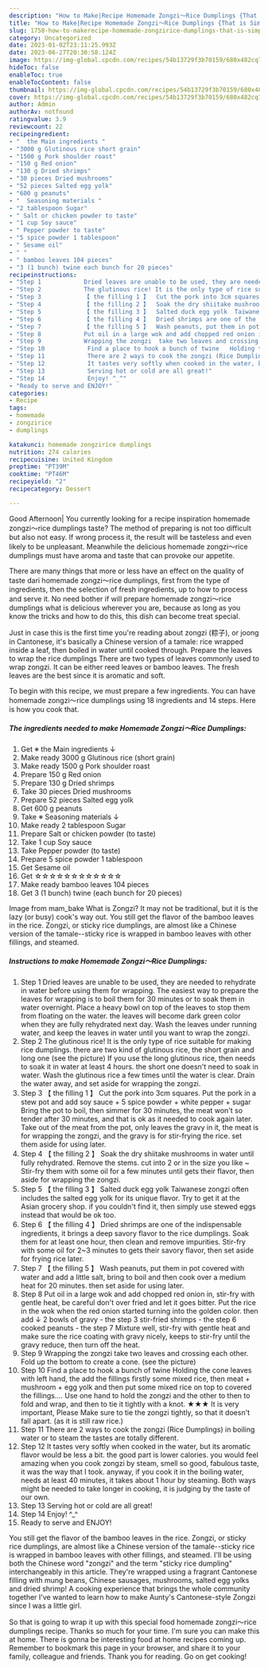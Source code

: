 ```yaml
---
description: "How to Make|Recipe Homemade Zongzi～Rice Dumplings {That is Simple"
title: "How to Make|Recipe Homemade Zongzi～Rice Dumplings {That is Simple"
slug: 1758-how-to-makerecipe-homemade-zongzirice-dumplings-that-is-simple
category: Uncategorized
date: 2023-01-02T23:11:25.993Z
date: 2023-06-27T20:30:58.124Z
image: https://img-global.cpcdn.com/recipes/54b13729f3b70159/680x482cq70/homemade-zongzirice-dumplings-recipe-main-photo.jpg
hideToc: false
enableToc: true
enableTocContent: false
thumbnail: https://img-global.cpcdn.com/recipes/54b13729f3b70159/680x482cq70/homemade-zongzirice-dumplings-recipe-main-photo.jpg
cover: https://img-global.cpcdn.com/recipes/54b13729f3b70159/680x482cq70/homemade-zongzirice-dumplings-recipe-main-photo.jpg
author: Admin
authorAv: notfound
ratingvalue: 3.9
reviewcount: 22
recipeingredient:
- "  the Main ingredients "
- "3000 g Glutinous rice short grain"
- "1500 g Pork shoulder roast"
- "150 g Red onion"
- "130 g Dried shrimps"
- "30 pieces Dried mushrooms"
- "52 pieces Salted egg yolk"
- "600 g peanuts"
- "  Seasoning materials "
- "2 tablespoon Sugar"
- " Salt or chicken powder to taste"
- "1 cup Soy sauce"
- " Pepper powder to taste"
- "5 spice powder 1 tablespoon"
- " Sesame oil"
- " "
- " bamboo leaves 104 pieces"
- "3 (1 bunch) twine each bunch for 20 pieces"
recipeinstructions:
- "Step 1            Dried leaves are unable to be used, they are needed to rehydrate in water before using them for wrapping.  The easiest way to prepare the leaves for wrapping is to boil them for 30 minutes or to soak them in water overnight.  Place a heavy bowl on top of the leaves to stop them from floating on the water.   the leaves will become dark green color when they are fully rehydrated next day.   Wash the leaves under running water, and keep the leaves in water until you want to wrap the zongzi."
- "Step 2            The glutinous rice! It is the only type of rice suitable for making rice dumplings.  there are two kind of glutinous rice, the short grain and long one (see the picture)  If you use the long glutinous rice, then needs to soak it in water at least 4 hours.  the short one doesn&#39;t need to soak in water.  Wash the glutinous rice a few times until the water is clear.  Drain the water away, and set aside for wrapping the zongzi."
- "Step 3            【 the filling 1 】  Cut the pork into 3cm squares.  Put the pork in a stew pot and add soy sauce + 5 spice powder + white pepper + sugar   Bring the pot to boil, then simmer for 30 minutes, the meat won&#39;t so tender after 30 minutes, and that is ok as it needed to cook again later.   Take out of the meat from the pot, only leaves the gravy in it, the meat is for wrapping the zongzi, and the gravy is for stir-frying the rice. set them aside for using later."
- "Step 4            【 the filling 2 】  Soak the dry shiitake mushrooms in water until fully rehydrated.   Remove the stems. cut into 2 or in the size you like ~   Stir-fry them with some oil for a few minutes until gets their flavor, then aside for wrapping the zongzi."
- "Step 5            【 the filling 3 】  Salted duck egg yolk  Taiwanese zongzi often includes the salted egg yolk for its unique flavor.   Try to get it at the Asian grocery shop. if you couldn&#39;t find it, then simply use stewed eggs instead that would be ok too."
- "Step 6            【 the filling 4 】  Dried shrimps are one of the indispensable ingredients, it brings a deep savory flavor to the rice dumplings.  Soak them for at least one hour, then clean and remove impurities.  Stir-fry with some oil for 2~3 minutes to gets their savory flavor, then set aside for frying rice later."
- "Step 7            【 the filling 5 】  Wash peanuts, put them in pot covered with water and add a little salt, bring to boil and then cook over a medium heat for 20 minutes. then set aside for using later."
- "Step 8            Put oil in a large wok and add chopped red onion in, stir-fry with gentle heat, be careful don&#39;t over fried and let it goes bitter.  Put the rice in the wok when the red onion started turning into the golden color.   then add ↓   2 bowls of gravy - the step 3 stir-fried shrimps - the step 6 cooked peanuts - the step 7   Mixture well, stir-fry with gentle heat and make sure the rice coating with gravy nicely, keeps to stir-fry until the gravy reduce, then turn off the heat."
- "Step 9            Wrapping the zongzi  take two leaves and crossing each other. Fold up the bottom to create a cone. (see the picture)"
- "Step 10            Find a place to hook a bunch of twine   Holding the cone leaves with left hand, the add the fillings   firstly some mixed rice, then meat + mushroom + egg yolk and then put some mixed rice on top to covered the fillings....   Use one hand to hold the zongzi and the other to then to fold and wrap, and then to tie it tightly with a knot.  ★★★ It is very important, Please Make sure to tie the zongzi tightly, so that it doesn&#39;t fall apart. (as it is still raw rice.)"
- "Step 11            There are 2 ways to cook the zongzi (Rice Dumplings)  in boiling water or to steam  the tastes are totally different."
- "Step 12            It tastes very softly when cooked in the water, but its aromatic flavor would be less a bit. the good part is lower calories.  you would feel amazing when you cook zongzi by steam, smell so good, fabulous taste, it was the way that I took.   anyway, if you cook it in the boiling water, needs at least 40 minutes, it takes about 1 hour by steaming. Both ways might be needed to take longer in cooking, it is judging by the taste of our own."
- "Step 13            Serving hot or cold are all great!"
- "Step 14            Enjoy! ^_^"
- "Ready to serve and ENJOY!"
categories:
- Recipe
tags:
- homemade
- zongzirice
- dumplings

katakunci: homemade zongzirice dumplings 
nutrition: 274 calories
recipecuisine: United Kingdom
preptime: "PT39M"
cooktime: "PT46M"
recipeyield: "2"
recipecategory: Dessert

---
```



Good Afternoon| You currently looking for a recipe inspiration homemade zongzi～rice dumplings taste? The method of preparing is not too difficult but also not easy. If wrong process it, the result will be tasteless and even likely to be unpleasant. Meanwhile the delicious homemade zongzi～rice dumplings must have aroma and taste that can provoke our appetite.






There are many things that more or less have an effect on the quality of taste dari homemade zongzi～rice dumplings, first from the type of ingredients, then the selection of fresh ingredients, up to how to process and serve it. No need bother if will prepare homemade zongzi～rice dumplings what is delicious wherever you are, because as long as you know the tricks and how to do this, this dish can become treat special.


Just in case this is the first time you&#39;re reading about zongzi (粽子), or joong in Cantonese, it&#39;s basically a Chinese version of a tamale: rice wrapped inside a leaf, then boiled in water until cooked through. Prepare the leaves to wrap the rice dumplings There are two types of leaves commonly used to wrap zongzi. It can be either reed leaves or bamboo leaves. The fresh leaves are the best since it is aromatic and soft.


To begin with this recipe, we must prepare a few ingredients. You can have homemade zongzi～rice dumplings using 18 ingredients and 14 steps. Here is how you cook that.

<!--inarticleads1-->

##### The ingredients needed to make Homemade Zongzi～Rice Dumplings:

1. Get  ※ the Main ingredients ↓
1. Make ready 3000 g Glutinous rice (short grain)
1. Make ready 1500 g Pork shoulder roast
1. Prepare 150 g Red onion
1. Prepare 130 g Dried shrimps
1. Take 30 pieces Dried mushrooms
1. Prepare 52 pieces Salted egg yolk
1. Get 600 g peanuts
1. Take  ※ Seasoning materials ↓
1. Make ready 2 tablespoon Sugar
1. Prepare  Salt or chicken powder (to taste)
1. Take 1 cup Soy sauce
1. Take  Pepper powder (to taste)
1. Prepare 5 spice powder 1 tablespoon
1. Get  Sesame oil
1. Get  ☆☆☆☆☆☆☆☆☆☆☆☆
1. Make ready  bamboo leaves 104 pieces
1. Get 3 (1 bunch) twine (each bunch for 20 pieces)


Image from mam_bake What is Zongzi? It may not be traditional, but it is the lazy (or busy) cook&#39;s way out. You still get the flavor of the bamboo leaves in the rice. Zongzi, or sticky rice dumplings, are almost like a Chinese version of the tamale--sticky rice is wrapped in bamboo leaves with other fillings, and steamed. 

<!--inarticleads2-->

##### Instructions to make Homemade Zongzi～Rice Dumplings:

1. Step 1            Dried leaves are unable to be used, they are needed to rehydrate in water before using them for wrapping.  The easiest way to prepare the leaves for wrapping is to boil them for 30 minutes or to soak them in water overnight.  Place a heavy bowl on top of the leaves to stop them from floating on the water.   the leaves will become dark green color when they are fully rehydrated next day.   Wash the leaves under running water, and keep the leaves in water until you want to wrap the zongzi.
1. Step 2            The glutinous rice! It is the only type of rice suitable for making rice dumplings.  there are two kind of glutinous rice, the short grain and long one (see the picture)  If you use the long glutinous rice, then needs to soak it in water at least 4 hours.  the short one doesn&#39;t need to soak in water.  Wash the glutinous rice a few times until the water is clear.  Drain the water away, and set aside for wrapping the zongzi.
1. Step 3            【 the filling 1 】  Cut the pork into 3cm squares.  Put the pork in a stew pot and add soy sauce + 5 spice powder + white pepper + sugar   Bring the pot to boil, then simmer for 30 minutes, the meat won&#39;t so tender after 30 minutes, and that is ok as it needed to cook again later.   Take out of the meat from the pot, only leaves the gravy in it, the meat is for wrapping the zongzi, and the gravy is for stir-frying the rice. set them aside for using later.
1. Step 4            【 the filling 2 】  Soak the dry shiitake mushrooms in water until fully rehydrated.   Remove the stems. cut into 2 or in the size you like ~   Stir-fry them with some oil for a few minutes until gets their flavor, then aside for wrapping the zongzi.
1. Step 5            【 the filling 3 】  Salted duck egg yolk  Taiwanese zongzi often includes the salted egg yolk for its unique flavor.   Try to get it at the Asian grocery shop. if you couldn&#39;t find it, then simply use stewed eggs instead that would be ok too.
1. Step 6            【 the filling 4 】  Dried shrimps are one of the indispensable ingredients, it brings a deep savory flavor to the rice dumplings.  Soak them for at least one hour, then clean and remove impurities.  Stir-fry with some oil for 2~3 minutes to gets their savory flavor, then set aside for frying rice later.
1. Step 7            【 the filling 5 】  Wash peanuts, put them in pot covered with water and add a little salt, bring to boil and then cook over a medium heat for 20 minutes. then set aside for using later.
1. Step 8            Put oil in a large wok and add chopped red onion in, stir-fry with gentle heat, be careful don&#39;t over fried and let it goes bitter.  Put the rice in the wok when the red onion started turning into the golden color.   then add ↓   2 bowls of gravy - the step 3 stir-fried shrimps - the step 6 cooked peanuts - the step 7   Mixture well, stir-fry with gentle heat and make sure the rice coating with gravy nicely, keeps to stir-fry until the gravy reduce, then turn off the heat.
1. Step 9            Wrapping the zongzi  take two leaves and crossing each other. Fold up the bottom to create a cone. (see the picture)
1. Step 10            Find a place to hook a bunch of twine   Holding the cone leaves with left hand, the add the fillings   firstly some mixed rice, then meat + mushroom + egg yolk and then put some mixed rice on top to covered the fillings....   Use one hand to hold the zongzi and the other to then to fold and wrap, and then to tie it tightly with a knot.  ★★★ It is very important, Please Make sure to tie the zongzi tightly, so that it doesn&#39;t fall apart. (as it is still raw rice.)
1. Step 11            There are 2 ways to cook the zongzi (Rice Dumplings)  in boiling water or to steam  the tastes are totally different.
1. Step 12            It tastes very softly when cooked in the water, but its aromatic flavor would be less a bit. the good part is lower calories.  you would feel amazing when you cook zongzi by steam, smell so good, fabulous taste, it was the way that I took.   anyway, if you cook it in the boiling water, needs at least 40 minutes, it takes about 1 hour by steaming. Both ways might be needed to take longer in cooking, it is judging by the taste of our own.
1. Step 13            Serving hot or cold are all great!
1. Step 14            Enjoy! ^_^
1. Ready to serve and ENJOY!

You still get the flavor of the bamboo leaves in the rice. Zongzi, or sticky rice dumplings, are almost like a Chinese version of the tamale--sticky rice is wrapped in bamboo leaves with other fillings, and steamed. I&#39;ll be using both the Chinese word &#34;zongzi&#34; and the term &#34;sticky rice dumpling&#34; interchangeably in this article. They&#39;re wrapped using a fragrant Cantonese filling with mung beans, Chinese sausages, mushrooms, salted egg yolks and dried shrimp! A cooking experience that brings the whole community together I&#39;ve wanted to learn how to make Aunty&#39;s Cantonese-style Zongzi since I was a little girl. 

So that is going to wrap it up with this special food homemade zongzi～rice dumplings recipe. Thanks so much for your time. I'm sure you can make this at home. There is gonna be interesting food at home recipes coming up. Remember to bookmark this page in your browser, and share it to your family, colleague and friends. Thank you for reading. Go on get cooking!
